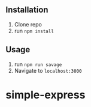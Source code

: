 
## Installation

1. Clone repo
2. run `npm install`

## Usage

1. run `npm run savage`
2. Navigate to `localhost:3000`
# simple-express
